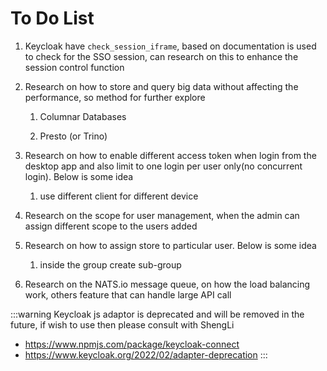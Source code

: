 # To Do List

1. Keycloak have `check_session_iframe`, based on documentation is used to check for the SSO session, can research on this to enhance the session control function

2. Research on how to store and query big data without affecting the performance, so method for further explore

    1. Columnar Databases

    2. Presto (or Trino)

3. Research on how to enable different access token when login from the desktop app and also limit to one login per user only(no concurrent login). Below is some idea

    1. use different client for different device

4. Research on the scope for user management, when the admin can assign different scope to the users added 

5. Research on how to assign store to particular user. Below is some idea

    1. inside the group create sub-group

6. Research on the NATS.io message queue, on how the load balancing work, others feature that can handle large API call



:::warning
Keycloak js adaptor is deprecated and will be removed in the future, if wish to use then please consult with ShengLi 
- https://www.npmjs.com/package/keycloak-connect
- https://www.keycloak.org/2022/02/adapter-deprecation
:::

